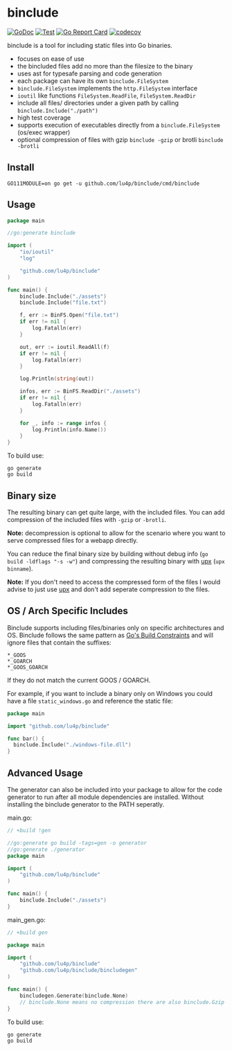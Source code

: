 # binclude

[![GoDoc](https://img.shields.io/badge/go.dev-reference-007d9c?logo=go&logoColor=white&style=flat-square)](https://pkg.go.dev/github.com/lu4p/binclude)
[![Test](https://github.com/lu4p/binclude/workflows/Test/badge.svg)](https://github.com/lu4p/binclude/actions?query=workflow%3ATest)
[![Go Report Card](https://goreportcard.com/badge/github.com/lu4p/binclude)](https://goreportcard.com/report/github.com/lu4p/binclude)
[![codecov](https://codecov.io/gh/lu4p/binclude/branch/master/graph/badge.svg)](https://codecov.io/gh/lu4p/binclude)

binclude is a tool for including static files into Go binaries.
- focuses on ease of use
- the bincluded files add no more than the filesize to the binary
- uses ast for typesafe parsing and code generation
- each package can have its own `binclude.FileSystem`
- `binclude.FileSystem` implements the `http.FileSystem` interface
- `ioutil` like functions `FileSystem.ReadFile`, `FileSystem.ReadDir`
- include all files/ directories under a given path by calling `binclude.Include("./path")`
- high test coverage
- supports execution of executables directly from a `binclude.FileSystem` (os/exec wrapper)
- optional compression of files with gzip `binclude -gzip` or brotli `binclude  -brotli` 


## Install
```
GO111MODULE=on go get -u github.com/lu4p/binclude/cmd/binclude
```
## Usage
```go
package main

//go:generate binclude

import (
	"io/ioutil"
	"log"

	"github.com/lu4p/binclude"
)

func main() {
	binclude.Include("./assets")
	binclude.Include("file.txt")

	f, err := BinFS.Open("file.txt")
	if err != nil {
		log.Fatalln(err)
	}

	out, err := ioutil.ReadAll(f)
	if err != nil {
		log.Fatalln(err)
	}

	log.Println(string(out))

	infos, err := BinFS.ReadDir("./assets")
	if err != nil {
		log.Fatalln(err)
	}

	for _, info := range infos {
		log.Println(info.Name())
	}
}

```
To build use:
```
go generate
go build
```
## Binary size
The resulting binary can get quite large, with the included files. You can add compression of the included files with `-gzip` or `-brotli`. 

**Note:** decompression is optional to allow for the scenario where you want to serve compressed files for a webapp directly.

You can reduce the final binary size by building without debug info (`go build -ldflags "-s -w"`) and compressing the resulting binary with [upx](https://upx.github.io/) (`upx binname`).

**Note:** If you don't need to access the compressed form of the files I would advise to just use [upx](https://upx.github.io/) and don't add seperate compression to the files. 

## OS / Arch Specific Includes

Binclude supports including files/binaries only on specific architectures and OS. Binclude follows the same pattern as [Go's Build Constraints](https://golang.org/pkg/go/build/#hdr-Build_Constraints) and will ignore files that contain the suffixes:
```
*_GOOS
*_GOARCH
*_GOOS_GOARCH
```
If they do not match the current GOOS / GOARCH.

For example, if you want to include a binary only on Windows you could have a file `static_windows.go` and reference the static file:
```go
package main

import "github.com/lu4p/binclude"

func bar() {
  binclude.Include("./windows-file.dll")
}
```

## Advanced Usage
The generator can also be included into your package to allow for the code generator to run after all module dependencies are installed.
Without installing the binclude generator to the PATH seperatly.

main.go:
```go
// +build !gen

//go:generate go build -tags=gen -o generator
//go:generate ./generator
package main

import (
	"github.com/lu4p/binclude"
)

func main() {
	binclude.Include("./assets")
}

```

main_gen.go:
```go
// +build gen

package main

import (
	"github.com/lu4p/binclude"
	"github.com/lu4p/binclude/bincludegen"
)

func main() {
	bincludegen.Generate(binclude.None)
	// binclude.None means no compression there are also binclude.Gzip and binclude.Brotli
}
```

To build use:
```
go generate
go build
```
